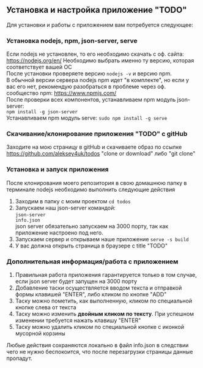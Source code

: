 
## Установка и настройка приложение "TODO"

Для установки и работы с приложением вам потребуется следующее:

### Установка nodejs, npm, json-server, serve

Если nodejs не установлен, то его необходимо скачать с оф. сайта: https://nodejs.org/en/
Необходимо выбрать именно ту версию, которая соответствует вашей ОС<br />
После установки проверяете версию `nodejs -v` и версию npm.<br/>
В обычной версии сервера nodejs npm идет "в комплекте", но если у вас его нет, рекомендую разобраться в проблеме через оф. сообщество npm: https://www.npmjs.com/<br />
После проверки всех компонентов, устанавливаем npm модуль json-server: <br/>`npm install -g json-server`<br/>
Устанавливаем npm модуль serve: `sudo npm install -g serve`

### Скачивание/клонирование приложения "TODO" с gitHub

Заходите на мою страницу в gitHub и скачиваете образ по ссылке https://github.com/aleksey4uk/todos "clone or download" либо "git clone"

### Установка и запуск приложения

После клонирования моего репозитория в свою домашнюю папку в терминале nodejs необходимо выполнить следующие действия
1) Заходим в папку с моим проектом
`cd todos`
2) Запускаем наш json-server командой:<br/> <code>json-server info.json</code><br/>
json server обязательно запускаем на 3000 порту, так как приложение настроено под него.
2) Запускаем сервер и открываем наше приложение
`serve -s build`
3) У вас должна открыть страница в браузере с title "TODO"

### Дополнительная информация/работа с приложением

1) Правильная работа приложения гарантируется только в том случае, если json server будет запущен на 3000 порту <br/>
2) Добавление таски осуществляется вводом текста и отправкой формы клавишей "ENTER", либо кликом по кнопке "ADD"<br/>
3) Таску можно пометить, как выполненную, кликом по специальной кнопке слева от текста <br/>
4) Таску можно изменить <strong>двойным кликом по тексту</strong>. При успешном изменении требуется нажать клавишу "ENTER"</br>
5) Таску можно удалить кликом по специальной кнопке с иконкой мусорной корзины </br>

Любые действия сохраняются локально в файл info.json в следствии чего не нужно беспокоится, что после перезагрузки страницы данные пропадут.
